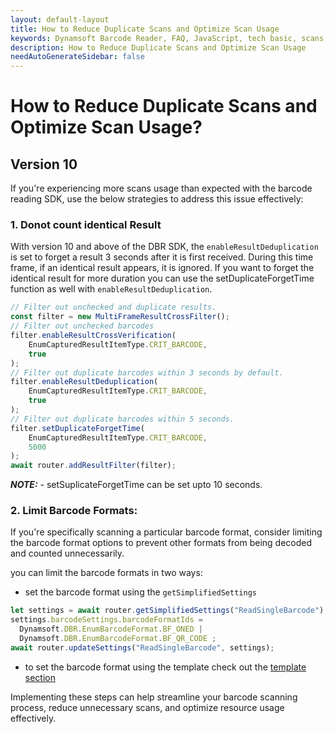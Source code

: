 ```yaml
---
layout: default-layout
title: How to Reduce Duplicate Scans and Optimize Scan Usage
keywords: Dynamsoft Barcode Reader, FAQ, JavaScript, tech basic, scans, duplicate, re-reads
description: How to Reduce Duplicate Scans and Optimize Scan Usage
needAutoGenerateSidebar: false
---
```


# How to Reduce Duplicate Scans and Optimize Scan Usage?

## Version 10
If you're experiencing more scans usage than expected with the barcode reading SDK, use the below strategies to address this issue effectively:

### 1. Donot count identical Result
With version 10 and above of the DBR SDK, the `enableResultDeduplication` is set to forget a result 3 seconds after it is first received. During this time frame, if an identical result appears, it is ignored. If you want to forget the identical result for more duration you can use the setDuplicateForgetTime function as well with `enableResultDeduplication`. 

```javascript
// Filter out unchecked and duplicate results.
const filter = new MultiFrameResultCrossFilter();
// Filter out unchecked barcodes 
filter.enableResultCrossVerification(
    EnumCapturedResultItemType.CRIT_BARCODE,
    true
);  
// Filter out duplicate barcodes within 3 seconds by default.
filter.enableResultDeduplication(
    EnumCapturedResultItemType.CRIT_BARCODE,
    true
); 
// Filter out duplicate barcodes within 5 seconds.
filter.setDuplicateForgetTime(
    EnumCapturedResultItemType.CRIT_BARCODE,
    5000
);
await router.addResultFilter(filter);
```
**_NOTE:_** - setSuplicateForgetTime can be set upto 10 seconds.

### 2. Limit Barcode Formats: 
If you're specifically scanning a particular barcode format, consider limiting the barcode format options to prevent other formats from being decoded and counted unnecessarily.

you can limit the barcode formats in two ways:

- set the barcode format using the `getSimplifiedSettings`
```javascript
let settings = await router.getSimplifiedSettings("ReadSingleBarcode");
settings.barcodeSettings.barcodeFormatIds =
  Dynamsoft.DBR.EnumBarcodeFormat.BF_ONED |
  Dynamsoft.DBR.EnumBarcodeFormat.BF_QR_CODE ;
await router.updateSettings("ReadSingleBarcode", settings);
```

- to set the barcode format using the template check out the [template section]({{site.dcvb_js_api}}capture-vision-router/settings.html)


Implementing these steps can help streamline your barcode scanning process, reduce unnecessary scans, and optimize resource usage effectively.







